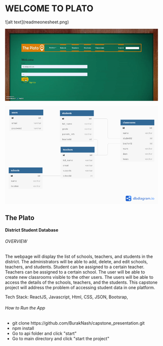 <h1>WELCOME TO PLATO</h1>

<div>

</div>

<div>
  ![alt text](readmeonesheet.png)

![alt text](readme.gif)

![alt text](diagram.png)

</div>

<div>

<h2>The Plato</h2>
<h4>District Student Database</h4>

<h6>OVERVIEW</h6>
<p>
The webpage will display the list of schools, teachers, and students in the district. The administrators will be able to add, delete, and edit schools, teachers, and students. Student can be assigned to a certain teacher. Teachers can be assigned to a certain school. The user will be able to create new classrooms visible to the other users. The users will be able to access the details of the schools, teachers, and the students. 
This capstone project will address the problem of accessing  student data in one platform. 
</p>

<p>Tech Stack: ReactJS, Javascript, Html, CSS, JSON, Bootsrap, </p>

</div>

<div>

<h6>How to Run the App</h6>
<ul>
<li>git clone https://github.com/BurakNash/capstone_presentation.git</li>
<li>npm install</li>
<li>Go to api folder and click "start"</li>
<li>Go to main directory and click "start the project"</li>
</ul>

</div>
